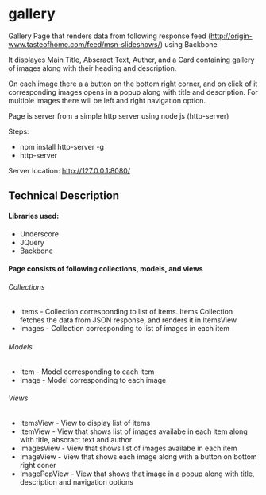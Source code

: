 # gallery

Gallery Page that renders data from following response feed (http://origin-www.tasteofhome.com/feed/msn-slideshows/) using Backbone

It displayes Main Title, Abscract Text, Auther, and a Card containing gallery of images along with their heading and description.

On each image there a a button on the bottom right corner, and on click of it corresponding images opens in a popup along with title and description. For multiple images there will be left and right navigation option.

Page is server from a simple http server using node js (http-server)

Steps:
* npm install http-server -g
* http-server

Server location: http://127.0.0.1:8080/

## Technical Description
#### Libraries used: 
* Underscore
* JQuery
* Backbone

#### Page consists of following collections, models, and views
###### Collections
* Items - Collection corresponding to list of items. Items Collection fetches the data from JSON response, and renders it in ItemsView
* Images - Collection corresponding to list of images in each item

###### Models
* Item - Model corresponding to each item
* Image - Model corresponding to each image

###### Views
* ItemsView - View to display list of items
* ItemView - View that shows list of images availabe in each item along with title, abscract text and author
* ImagesView - View that shows list of images availabe in each item
* ImageView - View that shows each image along with a button on bottom right coner
* ImagePopView - View that shows that image in a popup along with title, description and navigation options








